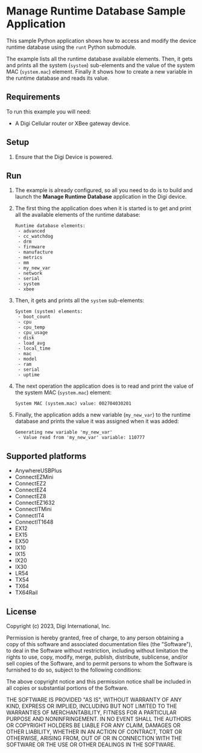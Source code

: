 Manage Runtime Database Sample Application
==========================================

This sample Python application shows how to access and modify the device
runtime database using the `runt` Python submodule.

The example lists all the runtime database available elements. Then, it gets
and prints all the system (`system`) sub-elements and the value of the system
MAC (`system.mac`) element. Finally it shows how to create a new variable in
the runtime database and reads its value.

Requirements
------------
To run this example you will need:

* A Digi Cellular router or XBee gateway device.

Setup
-----
1. Ensure that the Digi Device is powered.

Run
---
1. The example is already configured, so all you need to do is to build and
   launch the **Manage Runtime Database** application in the Digi device.

2. The first thing the application does when it is started is to get and print
   all the available elements of the runtime database:
   
       Runtime database elements:
        - advanced
        - cc_watchdog
        - drm
        - firmware
        - manufacture
        - metrics
        - mm
        - my_new_var
        - network
        - serial
        - system
        - xbee
        
3. Then, it gets and prints all the `system` sub-elements:
   
       System (system) elements:
        - boot_count
        - cpu
        - cpu_temp
        - cpu_usage
        - disk
        - load_avg
        - local_time
        - mac
        - model
        - ram
        - serial
        - uptime

4. The next operation the application does is to read and print the value of
   the system MAC (`system.mac`) element:

       System MAC (system.mac) value: 002704030201

5. Finally, the application adds a new variable (`my_new_var`) to the runtime
   database and prints the value it was assigned when it was added:
   
       Generating new variable 'my_new_var'
        - Value read from 'my_new_var' variable: 110777

Supported platforms
-------------------
* AnywhereUSBPlus
* ConnectEZMini
* ConnectEZ2
* ConnectEZ4
* ConnectEZ8
* ConnectEZ1632
* ConnectITMini
* ConnectIT4
* ConnectIT1648
* EX12
* EX15
* EX50
* IX10
* IX15
* IX20
* IX30
* LR54
* TX54
* TX64
* TX64Rail

License
-------
Copyright (c) 2023, Digi International, Inc.

Permission is hereby granted, free of charge, to any person obtaining a copy
of this software and associated documentation files (the "Software"), to deal
in the Software without restriction, including without limitation the rights
to use, copy, modify, merge, publish, distribute, sublicense, and/or sell
copies of the Software, and to permit persons to whom the Software is
furnished to do so, subject to the following conditions:

The above copyright notice and this permission notice shall be included in all
copies or substantial portions of the Software.

THE SOFTWARE IS PROVIDED "AS IS", WITHOUT WARRANTY OF ANY KIND, EXPRESS OR
IMPLIED, INCLUDING BUT NOT LIMITED TO THE WARRANTIES OF MERCHANTABILITY,
FITNESS FOR A PARTICULAR PURPOSE AND NONINFRINGEMENT. IN NO EVENT SHALL THE
AUTHORS OR COPYRIGHT HOLDERS BE LIABLE FOR ANY CLAIM, DAMAGES OR OTHER
LIABILITY, WHETHER IN AN ACTION OF CONTRACT, TORT OR OTHERWISE, ARISING FROM,
OUT OF OR IN CONNECTION WITH THE SOFTWARE OR THE USE OR OTHER DEALINGS IN THE
SOFTWARE.

